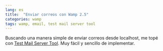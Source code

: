 ```yaml
---
lang: es
title:  "Enviar correos con Wamp 2.5"
categories: wamp
tags: wamp, email, test mail server tool
---
```


Buscando una manera simple de enviar correos desde localhost,
me topé con [Test Mail Server Tool](http://www.toolheap.com/test-mail-server-tool/users-manual.html).
Muy fácil y sencillo de implementar.
